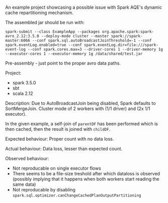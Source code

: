 An example project showcasing a possible issue with Spark AQE's dynamic cache repartitioning mechanism.

The assembled jar should be run with:
```
spark-submit --class ExampleApp --packages org.apache.spark:spark-avro_2.12:3.5.0 --deploy-mode cluster --master spark://spark-master:6066 --conf spark.sql.autoBroadcastJoinThreshold=-1 --conf spark.eventLog.enabled=true --conf spark.eventLog.dir=file:///spark-event-log --conf spark.cores.max=3 --driver-cores 1 --driver-memory 1g --executor-cores 1 --executor-memory 1g /data/shared/test.jar
```

Pre-assembly - just point to the proper avro data paths.

Project:
- spark 3.5.0
- sbt
- scala 2.12

Description:
Due to AutoBroadcastJoin being disabled, Spark defaults to SortMergeJoin.
Cluster mode of 2 workers with (1/1 driver) and (2x 1/1 executor).

In the given example, a self-join of `parentDF` has been performed which is then cached, then the result is joined with `childDF`.

Expected behaviour:
Proper count with no data loss.

Actual behaviour:
Data loss, lesser than expected count.

Observed behaviour:
- Not reproducable on single executor flows
- There seems to be a file-size treshold after which dataloss is observed (possibly implying that it happens when both workers start reading the same data)
- Not reproducable by disabling `spark.sql.optimizer.canChangeCachedPlanOutputPartitioning`


